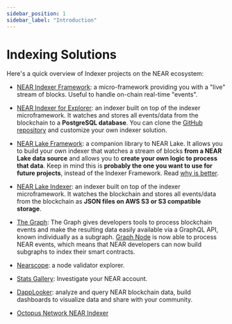 ```yaml
---
sidebar_position: 1
sidebar_label: "Introduction"
---
```


# Indexing Solutions

Here's a quick overview of Indexer projects on the NEAR ecosystem:

- [NEAR Indexer Framework](https://docs.near.org/concepts/advanced/near-indexer-framework): a micro-framework providing you with a "live" stream of blocks. Useful to handle on-chain real-time "events".

- [NEAR Indexer for Explorer](https://docs.near.org/tools/indexer-for-explorer): an indexer built on top of the indexer microframework. It watches and stores all events/data from the blockchain to a **PostgreSQL database**.
You can clone the [GitHub repository](https://github.com/near/near-indexer-for-explorer) and customize your own indexer solution.

- [NEAR Lake Framework](https://docs.near.org/concepts/advanced/near-lake-framework): a companion library to NEAR Lake. It allows you to build your own indexer that watches a stream of blocks **from a NEAR Lake data source** and allows you to **create your own logic to process that data**. Keep in mind this is **probably the one you want to use for future projects**, instead of the Indexer Framework. Read [why is better](https://docs.near.org/concepts/advanced/near-indexer-framework#why-is-it-better-than-near-indexer-framework).

- [NEAR Lake Indexer](https://docs.near.org/concepts/advanced/near-lake-framework): an indexer built on top of the indexer 
microframework. It watches the blockchain and stores all events/data from the blockchain as **JSON files on AWS S3 or S3 compatible storage**.

- [The Graph](https://thegraph.com/docs/en/cookbook/near/): The Graph gives developers tools to process blockchain events and make the resulting data easily available via a GraphQL API, known individually as a subgraph. [Graph Node](https://github.com/graphprotocol/graph-node) is now able to process NEAR events, which means that NEAR developers can now build subgraphs to index their smart contracts.

- [Nearscope](https://nearscope.net/): a node validator explorer.

- [Stats Gallery](https://stats.gallery/): Investigate your NEAR account.

- [DappLooker](https://dapplooker.com/): analyze and query NEAR blockchain data, build dashboards to visualize data and share with your community.

- [Octopus Network NEAR Indexer](https://github.com/octopus-network/octopus-near-indexer-s3)

<!--
Create a section that lists all indexing solutions:
- NEAR Lake as a framework that anyone can run
- NEAR Lake as a hosted service by Pagoda Console
- NEAR Indexer for explorer repo (users can clone)

it should contain TheGraph, KitWallet's, Covalent for Aurora and what NearBlocks, FiNER are building. Enhanced API is also part of that.
-->
